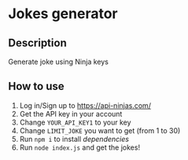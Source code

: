 # Jokes generator

## Description
Generate joke using Ninja keys

## How to use
1. Log in/Sign up to https://api-ninjas.com/
2. Get the API key in your account
3. Change `YOUR_API_KEY1` to your key
4. Change `LIMIT_JOKE` you want to get (from 1 to 30)
5. Run `npm i` to install *dependencies*
6. Run `node index.js` and get the jokes!